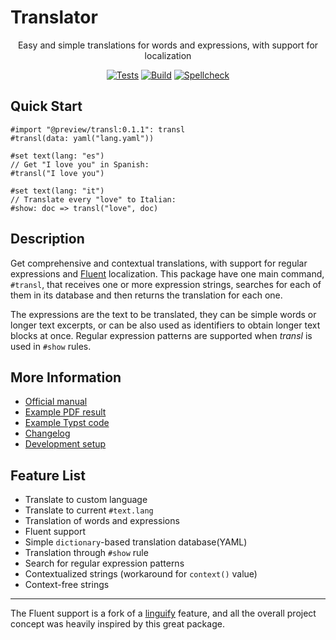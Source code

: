 # Translator

<center>

  Easy and simple translations for words and expressions, with support for localization  

  [![Tests](https://github.com/mayconfmelo/transl/actions/workflows/tests.yml/badge.svg)](https://github.com/mayconfmelo/transl/actions/workflows/tests.yml)
  [![Build](https://github.com/mayconfmelo/transl/actions/workflows/build.yml/badge.svg)](https://github.com/mayconfmelo/transl/actions/workflows/build.yml)
  [![Spellcheck](https://github.com/mayconfmelo/transl/actions/workflows/spellcheck.yml/badge.svg)](https://github.com/mayconfmelo/transl/actions/workflows/spellcheck.yml)

</center>


## Quick Start

```typ
#import "@preview/transl:0.1.1": transl
#transl(data: yaml("lang.yaml"))

#set text(lang: "es")
// Get "I love you" in Spanish:
#transl("I love you")

#set text(lang: "it")
// Translate every "love" to Italian:
#show: doc => transl("love", doc)
```


## Description

Get comprehensive and contextual translations, with support for regular
expressions and [Fluent](https://projectfluent.org/) localization. This package
have one main command, `#transl`, that receives one or more expression strings,
searches for each of them in its database and then returns the translation for
each one.

The expressions are the text to be translated, they can be simple words or longer
text excerpts, or can be also used as identifiers to obtain longer text blocks at
once. Regular expression patterns are supported when _transl_ is used in `#show`
rules.


## More Information

- [Official manual](https://raw.githubusercontent.com/mayconfmelo/transl/refs/tags/0.1.1/docs/manual.pdf)
- [Example PDF result](https://raw.githubusercontent.com/mayconfmelo/transl/refs/tags/0.1.1/docs/example.pdf)
- [Example Typst code](https://github.com/mayconfmelo/transl/blob/0.1.1/docs/example/main.typ)
- [Changelog](https://github.com/mayconfmelo/transl/blob/main/docs/changelog.md)
- [Development setup](https://github.com/mayconfmelo/transl/blob/main/docs/setup.md)


## Feature List

- Translate to custom language
- Translate to current `#text.lang`
- Translation of words and expressions
- Fluent support
- Simple `dictionary`-based translation database(YAML)
- Translation through `#show` rule
- Search for regular expression patterns
- Contextualized strings (workaround for `context()` value)
- Context-free strings


---------------

The Fluent support is a fork of a [linguify](https://github.com/typst-community/linguify/)
feature, and all the overall project concept was heavily inspired by this great
package.